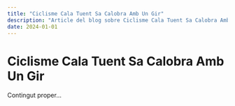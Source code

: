 ```yaml
---
title: "Ciclisme Cala Tuent Sa Calobra Amb Un Gir"
description: "Article del blog sobre Ciclisme Cala Tuent Sa Calobra Amb Un Gir"
date: 2024-01-01
---
```


# Ciclisme Cala Tuent Sa Calobra Amb Un Gir

Contingut proper...
